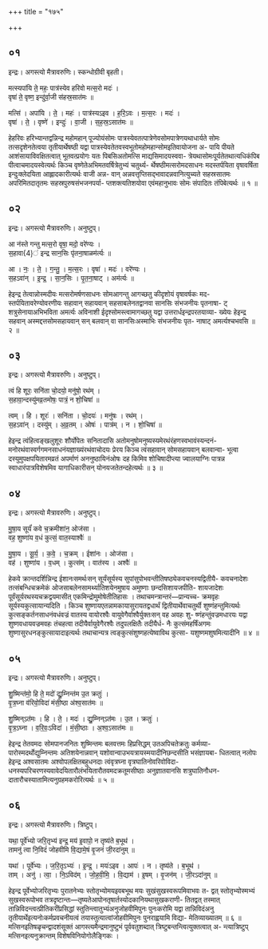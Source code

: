 +++
title = "१७५"

+++


## ०१
इन्द्रः। अगस्त्यो मैत्रावरुणिः। स्कन्धोग्रीवी बृहती।

मत्स्यपा॑यि ते॒ महः॒ पात्र॑स्येव हरिवो मत्स॒रो मदः॑ ।  
वृषा॑ ते॒ वृष्ण॒ इन्दु॑र्वा॒जी स॑हस्र॒सात॑मः ॥

मत्सि॑ । अपा॑यि । ते॒ । महः॑ । पात्र॑स्यऽइव । ह॒रि॒ऽवः । म॒त्स॒रः । मदः॑ ।  
वृषा॑ । ते॒ । वृष्णे॑ । इन्दुः॑ । वा॒जी । स॒ह॒स्र॒ऽसात॑मः ॥

हेहरिवः हरिभ्यान्तद्वन्निन्द्र महोमहान् पूज्योयंसोमः पात्रस्येवतत्पात्रेणेवसोमपात्रेणयथाधार्यते सोमः तत्सदृशेनतेत्वया तृतीयार्थेषष्ठी यद्वा पात्रस्येवतेतवस्वभूतोमहोमहान्सोमइतिवायोजना अ- पायि पीयते आशंसायाविवक्षितत्वात् भूतवत्प्रयोगः यतः पिबसिअतोमत्सि माद्यसिमादयस्ववा- त्रेयथासोमःपूर्यतेतथात्यधिकंपिब पीत्वाचमादयस्वेत्यर्थः किञ्च वृष्णेतेअभिमतवर्षित्रेतुभ्यं चतुर्थ्य- र्थेषष्ठीमत्सरोमदसाधनः मदस्तर्पयिता वृषावर्षिता इन्दुःक्लेदयिता आह्लादकारीत्यर्थः वाजी अन्न- वान् अन्नवत्तृप्तिसद्भावादन्नवानित्युच्यते सहस्रसातमः अपरिमितदातृतमः सहस्रपुरुषसंभजनपर्या- प्तशक्त्यतिशयोवा एवंमहानुभावः सोमः संपादितः तंपिबेत्यर्थः ॥ १ ॥

## ०२
इन्द्रः। अगस्त्यो मैत्रावरुणिः। अनुष्टुप्।

आ न॑स्ते गन्तु मत्स॒रो वृषा॒ मदो॒ वरे॑ण्यः ।  
स॒हावा{4}॑ इन्द्र सान॒सिः पृ॑तना॒षाळम॑र्त्यः ॥

आ । नः॒ । ते॒ । ग॒न्तु॒ । म॒त्स॒रः । वृषा॑ । मदः॑ । वरे॑ण्यः ।  
स॒हऽवा॑न् । इ॒न्द्र॒ । सा॒न॒सिः । पृ॒त॒ना॒षाट् । अम॑र्त्यः ॥

हेइन्द्र तेत्वान्नोस्मदीयः मत्सरोमर्षणसाधनः सोमआगन्तु आगच्छतु कीदृशोयं वृषावर्षकः मद- स्तर्पयितावरेण्योवरणीयः सहावान् सहायवान् सहसाबलेनतद्वानवा सानसिः संभजनीयः पृतनाषा- ट् शत्रुसेनायाअभिभविता अमर्त्यः अविनाशी ईदृश्सोमस्त्वामागच्छतु यद्वा उत्तरार्धइन्द्रपरतयाव्या- ख्येयः हेइन्द्र सहवान् अस्मद्दत्तसोमसहायवान् सन् बलवान् वा सानसिःअस्माभिः संभजनीयः पृत- नाषाट् अमर्त्यश्चभवसि ॥ २ ॥

## ०३
इन्द्रः। अगस्त्यो मैत्रावरुणिः। अनुष्टुप्।

त्वं हि शूरः॒ सनि॑ता चो॒दयो॒ मनु॑षो॒ रथ॑म् ।  
स॒हावा॒न्दस्यु॑मव्र॒तमोषः॒ पात्रं॒ न शो॒चिषा॑ ॥

त्वम् । हि । शूरः॑ । सनि॑ता । चो॒दयः॑ । मनु॑षः । रथ॑म् ।  
स॒हऽवा॑न् । दस्यु॑म् । अ॒व्र॒तम् । ओषः॑ । पात्र॑म् । न । शो॒चिषा॑ ॥

हेइन्द्र त्वंहित्वङ्खलुशूरः शौर्योपेतः सनितादासि अतोमनुषोमनुष्यस्यमेरथंरंहणस्वभावंस्यन्दनं- मनोरथंवास्वर्गगमनसाधनंयज्ञाख्यंरथंवाचोदयः प्रेरय किञ्च त्वंसहावान् सोमसहायवान् बलवान्वा- भूत्वा दस्युमुपक्षपयितारमव्रतं अपर्माणं अननुष्ठायिनंओषः दह किमिव शोचिषादीप्त्या ज्वालयाग्निः पात्रन्न स्वाधारंपात्रविशेषमिव यागाधिकारीसन् योनयजतेतन्दहेत्यर्थः ॥ ३ ॥

## ०४
इन्द्रः। अगस्त्यो मैत्रावरुणिः। अनुष्टुप्।

मु॒षा॒य सूर्यं॑ कवे च॒क्रमीशा॑न॒ ओज॑सा ।  
वह॒ शुष्णा॑य व॒धं कुत्सं॒ वात॒स्याश्वैः॑ ॥

मु॒षा॒य । सू॒र्य॒ । क॒वे॒ । च॒क्रम् । ईशा॑नः । ओज॑सा ।  
वह॑ । शुष्णा॑य । व॒धम् । कुत्स॑म् । वात॑स्य । अश्वैः॑ ॥

हेकवे क्रान्तदर्शिन्निन्द्र ईशानःसमर्थःसन् सूर्यंसूर्यस्य सुपांसुपोभवन्तीतिषष्ठ्येकवचनस्यद्वितीयै- कवचनादेशः तत्संबन्धिचक्रमेकं ओजसाबलेनसामर्थ्यातिशयेनमुषाय अमुष्णाः छन्दसिशायजपीति- शायजादेशः पूर्वंसूर्यरथस्यचक्रद्वयमासीत् एकमिन्द्रोमुमोषेतीतिहासः । तथाचमन्त्रान्तरं—प्रान्यच्च- क्रमवृहः सूर्यस्यकुत्सायान्यदिति । किञ्च शुष्णायएतन्नामकायासुरायतद्वधार्थं द्वितीयार्थेवाचतुर्थी शुष्णंहन्तुमित्यर्थः कुत्सङ्कर्तनसाधनंवधंवज्रं वातस्य वायोरश्वैः वायुवेगैर्वाश्वैर्युक्तःसन् वह अवहः शु- ष्णंहन्तुंवज्रमधारयः यद्वा शुष्णवधायवज्रमवहः तंचहत्वा तदीयैर्वायुवेगैरश्वैः तदुपलक्षितैः तदीयैर्ध- नैः कुत्संमहर्षिंअगमः शुष्णासुरधनङ्कुत्सायादाइत्यर्थः तथाचान्यत्र त्वङ्कुत्संशुष्णहत्येष्वाविथ कुत्सा- यशुष्णमशुषमित्यादीनि ॥ ४ ॥

## ०५
इन्द्रः। अगस्त्यो मैत्रावरुणिः। अनुष्टुप्।

शु॒ष्मिन्त॑मो॒ हि ते॒ मदो॑ द्यु॒म्निन्त॑म उ॒त क्रतुः॑ ।  
वृ॒त्र॒घ्ना व॑रिवो॒विदा॑ मंसी॒ष्ठा अ॑श्व॒सात॑मः ॥

शु॒ष्मिन्ऽत॑मः । हि । ते॒ । मदः॑ । द्यु॒म्निन्ऽत॑मः । उ॒त । क्रतुः॑ ।  
वृ॒त्र॒ऽघ्ना । व॒रि॒वः॒ऽविदा॑ । मं॒सी॒ष्ठाः । अ॒श्व॒ऽसात॑मः ॥

हेइन्द्र तेतवमदः सोमपानजनितः शुष्मिन्तमः बलवत्तमः हिप्रसिद्धम् उतअपिचतेक्रतुः कर्मव्या- पारोस्मदर्थोद्युम्निन्तमः अतिशयेनान्नवान् यशोवान्वाउभयत्रायस्मयादीनिछन्दसीति भसंज्ञायबा- धितत्वात् नलोपः हेइन्द्र अश्वसातमः अश्वोपलक्षितबहुधनदाः त्वंवृत्रघ्ना वृत्रघातिनोवरिवोविदा- धनस्यपरिचरणस्यवावेदयितारौलंभयितारौतवमदक्रतूमसीष्ठाः अनुज्ञातवानसि शत्रुघातिनौधन- दातारौचस्यातामित्यनुग्रहमकरोरित्यर्थः ॥ ५ ॥

## ०६
इन्द्रः। अगस्त्यो मैत्रावरुणिः। त्रिष्टुप्।

यथा॒ पूर्वे॑भ्यो जरि॒तृभ्य॑ इन्द्र॒ मय॑ इ॒वापो॒ न तृष्य॑ते ब॒भूथ॑ ।  
तामनु॑ त्वा नि॒विदं॑ जोहवीमि वि॒द्यामे॒षं वृ॒जनं॑ जी॒रदा॑नुम् ॥

यथा॑ । पूर्वे॑भ्यः । ज॒रि॒तृऽभ्यः॑ । इ॒न्द्र॒ । मयः॑ऽइव । आपः॑ । न । तृष्य॑ते । ब॒भूथ॑ ।  
ताम् । अनु॑ । त्वा॒ । नि॒ऽविद॑म् । जो॒ह॒वी॒मि॒ । वि॒द्याम॑ । इ॒षम् । वृ॒जन॑म् । जी॒रऽदा॑नुम् ॥

हेइन्द्र पूर्वेभ्योजरितृभ्यः पुरातनेभ्यः स्तोतृभ्योमयइवबभूथ मयः सुखंसुखस्वरूपमिवाभवः त- द्वत् स्तोतृभ्योस्मभ्यं सुखस्वरूपोभव तत्रदृष्टान्तः—तृष्यतेआपोनतृषार्तस्योदकानियथासुखकराणी- तितद्वत् तस्मात् तान्निविदन्त्वत्प्रीतिकरींप्रसिद्धां स्तुतिन्त्वातुभ्यंअनुजोहवीमिपुनः पुनःकरोमि यद्वा तान्निविदंअनु तृतीयार्थेइत्यनोःकर्मप्रवचनीयत्वं तयास्तुत्यात्वांजोहवीमिपुनः पुनराह्वयामि विद्या- मेतिव्याख्यातम् ॥ ६ ॥मत्सिनइतिषळृचन्द्वादशंसूक्तं आगस्त्यमैन्द्रमानुष्टुभं पूर्ववतुशब्दात् त्रिष्टुबन्तन्त्वित्युक्तत्वात् अ- न्त्यात्रिष्टुप् मत्सिनइत्यनुक्रान्तम् विशेषविनियोगोलैङ्गिकः ।